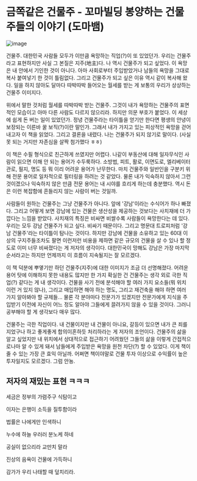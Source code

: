 # 금쪽같은 건물주 - 꼬마빌딩 봉양하는 건물주들의 이야기 (도마뱀)


![image](https://postfiles.pstatic.net/MjAyMzEwMTVfMTQz/MDAxNjk3MzQ3NTcxNjM4.J9Uz5AdSK2G34p4oaAu-6z39uUuBMrgSiLp2YU5KX_Ig.EySmdGFjhdt9sZlipIHrXOwvWx9gvx5QTkYisz-q44gg.JPEG.dnr2144/20231015_141834.jpg?type=w773)


건물주. 대한민국 사람들 모두가 이만큼 욕망하는 직업(?)이 또 있었던가. 우리는 건물주라고 표현하지만 사실 그 본질은 지주(地主)다. 나 역시 건물주가 되고 싶었다. 이 욕망은 내 안에서 기인한 것이 아니다. 아마 사회로부터 주입받았거나 남들의 욕망을 그대로 복사 붙여넣기 한 것이 틀림없다. 그리고 건물주가 되고 싶은 이유 역시 같이 복사해 왔다. 일을 하지 않아도 달마다 따박따박 들어오는 월세를 받는 게 보통의 우리가 상상하는 건물주 이미지다.

위에서 말한 것처럼 월세를 따박따박 받는 건물주. 그것이 내가 욕망하는 건물주의 표면적인 모습이고 아마 다른 사람도 다르지 않으리라. 하지만 의문 부호가 붙었다. 이 세상에 쉽게 돈 버는 일이 있었던가. 정녕 건물주라는 타이틀을 얻기만 한다면 평생의 안녕이 보장되는 이른바 꿀 보직(?)이란 말인가. 그래서 내가 가지고 있는 피상적인 욕망을 걷어내고자 이 책을 읽었다. 그리고 결론을 내렸다. 나는 건물주가 되지 않기로 말이다. (사실 못 되는 거지만 자존심을 살짝 첨가했다 ㅎㅎ)

이 책은 수필 형식으로 친근하게 쓰였지만 어렵다. 나같이 부동산에 대해 일자무식인 사람이 읽으면 이해 안 되는 용어가 수두룩하다. 소방법, 피트, 활로, 이면도로, 엘리베이터 관로, 필지, 명도 등 뭐 이리 어려운 용어가 난무한다. 마치 건물주와 일반인을 구분키 위해 전문 용어로 일차적으로 필터링을 하려는 것 같았다. 물론 내가 익숙하지 않아서 그런 것이겠으나 익숙하지 않은 만큼 전문 용어는 내 시야를 흐리게 하는데 충분했다. 역시 돈은 이런 복잡함에 흔들리지 않는 사람이 버는 것일까.

사람들이 원하는 건물주는 그냥 건물주가 아니다. 앞에 '강남'이라는 수식어가 하나 빠졌다. 그리고 어떻게 보면 강남에 있는 건물은 생산성을 제공하는 것보다는 사치재에 더 가깝다는 느낌을 받았다. 사치재의 특징은 비싸면 비쌀수록 사람들이 욕망한다는 데 있다. 우리는 모두 강남 건물주가 되고 싶다. 비싸기 때문이다. 그리고 명문대 트로피처럼 '강남 건물주'라는 타이틀이 탐나는 것이다. 하지만 강남에 건물을 소유하고 있는 60대 이상의 구지주들조차도 팔면 이런저런 비용을 제하면 같은 규모의 건물을 살 수 있나 할 정도로 이미 너무 비싸졌다는 게 저자의 생각이다. 대한민국이 망해도 강남은 가장 마지막 순서라고는 하지만 언제까지 이 흐름이 지속될지는 잘 모르겠다.

이 책 덕분에 뿌옇기만 하던 건물주(지주)에 대한 이미지가 조금 더 선명해졌다. 어려운 용어 탓에 이해하지 못한 내용도 많지만 한 가지 확실한 건 건물주는 생각 외로 극한 직업(?) 같다는 게 내 생각이다. 건물을 사기 전에 분석해야 할 여러 가지 요소들(뭐 위치 이런 거 있지 않나), 그리고 매입하면 해야 하는 명도, 그리고 재건축을 해야 하면 여러 가지 알아봐야 할 규제들... 물론 각 분야마다 전문가가 있겠지만 전문가에게 지식을 주입받기 이전에 자신이 어느 정도 알아야 그들에게 끌려가지 않을 수 있을 것이다. 그러니 공부해야 할 게 생각보다 매우 많다.

건물주는 극한 직업이다. 내 건물이지만 내 건물이 아니요, 갈등이 있으면 내가 큰 죄를 지었구나 하고 좋게좋게 합의이혼하듯 처리하라는 게 저자의 조언이다. 건물주의 삶을 알고 싶었지만 내 위치에서 상대적으로 접근하기 어려웠던 그들의 삶을 이렇게 간접적으로나마 알 수 있게 돼서 남들에게 주입받은 욕망을 원천 차단(?) 할 수 있었다. 이게 책이 줄 수 있는 가장 큰 효익 아닐까. 어쩌면 책이야말로 건물 투자 이상으로 수익률이 높은 투자일지도 모르겠다. 그럼 안뇽.

## 저자의 재밌는 표현 ㅋㅋㅋ

세금은 정부의 가렴주구 식탐이고

이자는 은행이 소득을 질투함이라

법률은 나에게만 인색하니

누수에 하늘 우러러 분노케 하네

공실이 없으리라 교만치 말라

진상의 음욕이 건물에 가득하니

감가가 우리 나태할 때 덮치리라.

